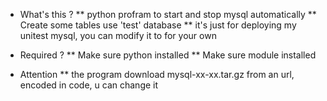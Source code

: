 * What's this ?
** python profram to start and stop mysql automatically
** Create some tables use 'test' database
** it's just for deploying my unitest mysql, you can modify it to for your own

* Required ?
** Make sure python installed
** Make sure module installed

* Attention
** the program download mysql-xx-xx.tar.gz from an url, encoded in code, u can change it
